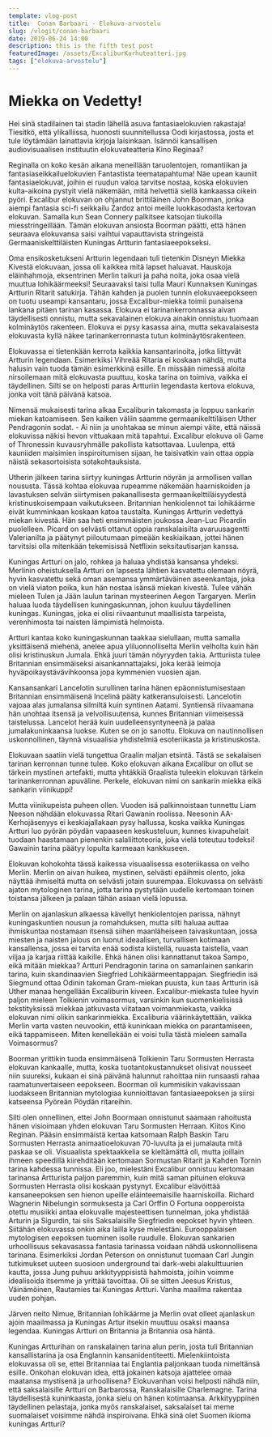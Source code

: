 ```yaml
---
template: vlog-post
title:  Conan Barbaari - Elokuva-arvostelu
slug: /vlogit/conan-barbaari
date: 2019-06-24 14:00
description: this is the fifth test post
featuredImage: /assets/ExcaliburKarhuteatteri.jpg
tags: ["elokuva-arvostelu"]
---
```

# Miekka on Vedetty!

Hei sinä stadilainen tai stadin lähellä asuva fantasiaelokuvien rakastaja! 
Tiesitkö, että ylikalliissa, huonosti suunnitellussa Oodi kirjastossa, josta et tule löytämään lainattavia kirjoja laisinkaan. Isännöi kansallisen audiovisuaalisen instituutin elokuvateatteria Kino Reginaa? 

Reginalla on koko kesän aikana meneillään taruolentojen, romantiikan ja fantasiaseikkailuelokuvien Fantastista teematapahtuma! Näe upean kauniit fantasiaelokuvat, joihin ei ruudun valoa tarvitse nostaa, koska elokuvien kulta-aikoina pystyit vielä näkemään, mitä helvettiä siellä kankaassa oikein pyöri. 
Excalibur elokuvan on ohjannut brittiläinen John Boorman, jonka aiempi fantasia sci-fi seikkailu Zardoz antoi meille luokkasodasta kertovan elokuvan. Samalla kun Sean Connery palkitsee katsojan tiukoilla miesstringeillään. Tämän elokuvan ansiosta Boorman päätti, että hänen seuraava elokuvansa saisi vaihtui vapauttavista stringeistä Germaaniskelttiläisten Kuningas Artturin fantasiaeepokseksi.

Oma ensikosketukseni Artturin legendaan tuli tietenkin Disneyn Miekka Kivestä elokuvaan, jossa oli kaikkea mitä lapset haluavat. Hauskoja eläinhahmoja, eksentrinen Merlin taikuri ja paha noita, joka osaa vielä muuttua lohikäärmeeksi! Seuraavaksi taisi tulla Mauri Kunnaksen Kuningas Artturin Ritarit satukirja.
Tähän kahden ja puolen tunnin elokuvaeepokseen on tuotu useampi kansantaru, jossa Excalibur-miekka toimii punaisena lankana pitäen tarinan kasassa. Elokuva ei tarinankerronnassa aivan täydellisesti onnistu, mutta sekavalainen elokuva ainakin onnistuu tuomaan kolminäytös rakenteen. Elokuva ei pysy kasassa aina, mutta sekavalaisesta elokuvasta kyllä näkee tarinankerronnasta tutun kolminäytösrakenteen.

Elokuvassa ei tietenkään kerrota kaikkia kansantarinoita, jotka liittyvät Artturin legendaan. Esimerkiksi Vihreää Ritaria ei koskaan nähdä, mutta halusin vain tuoda tämän esimerkkinä esille. En missään nimessä aloita nirsoilemaan mitä elokuvasta puuttuu, koska tarina on toimiva, vaikka ei täydellinen. Silti se on helposti paras Artturiin legendasta kertova elokuva, jonka voit tänä päivänä katsoa.

Nimensä mukaisesti tarina alkaa Excaliburin takomasta ja loppuu sankarin miekan katoamiseen. Sen kaiken väliin saamme germaanikelttiläisen Uther Pendragonin sodat. - Ai niin ja unohtakaa se minun aiempi väite, että näissä elokuvissa näkisi hevon vittuakaan mitä tapahtui.  Excalibur elokuva oli Game of Thronessin kuvausryhmälle pakollista katsottavaa. Luulenpa, että kauniiden maisimien inspiroitumisen sijaan, he taisivatkin vain ottaa oppia näistä sekasortoisista sotakohtauksista.

Utherin jälkeen tarina siirtyy kuningas Artturin nöyrän ja armollisen vallan noususta. Tässä kohtaa elokuvaa rupeamme näkemään haarniskoiden ja lavastuksen selvän siirtymisen pakanallisesta germaanikelttiläisyydestä kristinuskoisempaan vaikutukseen. Britannian henkiolennot tai lohikäärme eivät kumminkaan koskaan katoa taustalta. Kuningas Artturin vedettyä miekan kivestä. Hän saa heti ensimmäisten joukossa Jean-Luc Picardin puolelleen. Picard on selvästi ottanut oppia ranskalaisilta avaruusagentti Valerianilta ja päätynyt piiloutumaan pimeään keskiaikaan, jottei hänen tarvitsisi olla mitenkään tekemisissä Netflixin seksitautisarjan kanssa. 

Kuningas Artturi on jalo, rohkea ja haluaa yhdistää kansansa yhdeksi.  Merlinin oheistuksella Artturi on lapsesta lähtien kasvatettu olemaan nöyrä, hyvin kasvatettu sekä oman asemansa ymmärtäväinen aseenkantaja, joka on vielä viaton poika, kun hän nostaa isänsä miekan kivestä.  Tulee vähän mieleen Tulen ja Jään laulun tarinan mysteerinen Aegon Targaryen. Merlin haluaa luoda täydellisen kuningaskunnan, johon kuuluu täydellinen kuningas. Kuningas, joka ei olisi riivaantunut maallisista tarpeista, verenhimosta tai naisten lämpimistä helmoista. 

Artturi kantaa koko kuningaskunnan taakkaa sielullaan, mutta samalla yksittäisenä miehenä, anelee apua yliluonnolliselta Merlin velholta kuin hän olisi kristinuskun Jumala. Ehkä juuri tämän nöyryyden takia. Artturiista tulee Britannian ensimmäiseksi aisankannattajaksi, joka kerää leimoja hyväpoikaystävävihkoonsa jopa kymmenien vuosien ajan. 

Kansansankari Lancelotin surullinen tarina hänen epäonnistumisestaan Britannian ensimmäisenä Incelinä pääty katkeransuloisesti. Lancelotin vajoaa alas jumalansa silmiltä kuin syntinen Aatami. Syntiensä riivaamana hän unohtaa itsensä ja velvollisuutensa, kunnes Britannian viimeisessä taistelussa. Lancelot herää kuin uudelleensyntyneenä ja palaa jumalakuninkaansa luokse. Kuten se on jo sanottu. Elokuva on nautinnollisen uskonnollinen, täynnä visuaalisia yhdistelmiä esoteriikasta ja kristinuskosta.

Elokuvaan saatiin vielä tungettua Graalin maljan etsintä. Tästä se sekalaisen tarinan kerronnan tunne tulee. Koko elokuvan aikana Excalibur on ollut se tärkein mystinen artefakti, mutta yhtäkkiä Graalista tuleekin elokuvan tärkein tarinankerronnan apuväline. Perkele, elokuvan nimi on sankarin miekka eikä sankarin viinikuppi!

Mutta viinikupeista puheen ollen. Vuoden isä palkinnoistaan tunnettu Liam Neeson nähdään elokuvassa Ritari Gawanin roolissa. Neesonin AA-Kerhojäsenyys ei keskiajallakaan pysy hallussa, koska vaikka Kuningas Artturi luo pyörän pöydän vapaaseen keskusteluun, kunnes kivapuhelait tuodaan haastamaan pienenkin salaliittoteoria, joka vielä toteutuu todeksi! Gawainin tarina päätyy lopulta karmeaan kankkuseen. 

Elokuvan kohokohta tässä kaikessa visuaalisessa esoteriikassa on velho Merlin.  Merlin on aivan huikea, mystinen, selvästi epäihmis olento, joka näyttää ihmiseltä mutta on selvästi jotain suurempaa. Elokuvassa on selvästi ajaton mytologinen tarina, jotta tarina pystytään uudelle kertomaan toinen toistansa jälkeen ja palaan tähän asiaan vielä lopussa. 

Merlin on ajanlaskun alkaessa kävellyt henkiolentojen parissa, nähnyt kuningaskuntien nousun ja romahduksen, mutta silti haluaa auttaa ihmiskuntaa nostamaan itsensä siihen maanläheiseen taivaskuntaan, jossa miesten ja naisten jalous on luonut ideaalisen, turvallisen kotimaan kansallensa, jossa ei tarvita enää sodista kiistellä, ruuasta taistella, vaan viljaa ja karjaa riittää kaikille. Ehkä hänen olisi kannattanut takoa Sampo, eikä mitään miekkaa?
Artturi Pendragonin tarina on samanlainen sankarin tarina, kuin skandinaavien Siegfried Lohikäärmeentappajan. Siegfriedin isä Siegmund ottaa Odinin takoman Gram-miekan puusta, kun taas Artturin isä Uther manaa hengellään Excaliburin kiveen.  Excalibur-miekasta tulee hyvin paljon mieleen Tolkienin voimasormus, varsinkin kun suomenkielisissä tekstityksissä miekkaa jatkuvasta viitataan voimanmiekasta, vaikka elokuvan nimi olikin sankarinmiekka. Excaliburia väärinkäytettään, vaikka Merlin varta vasten neuvookin, että kuninkaan miekka on parantamiseen, eikä tappamiseen. Miten kenellekään ei voisi tulla tästä mieleen samalla Voimasormus?

Boorman yrittikin tuoda ensimmäisenä Tolkienin Taru Sormusten Herrasta elokuvan kankaalle, mutta, koska tuotantokustannukset olisivat nousseet niin suureksi, kukaan ei sinä päivänä halunnut rahoittaa niin runsaasti rahaa raamatunvertaiseen eepokseen. Boorman oli kummisikin vakavissaan luodakseen Britannian mytologiaa kunnioittavan fantasiaeepoksen ja siirsi katseensa Pyöreän Pöydän ritareihin.

Silti olen onnellinen, ettei John Boormaan onnistunut saamaan rahoitusta hänen visioimaan yhden elokuvan Taru Sormusten Herraan. Kiitos Kino Reginan. Pääsin ensimmäistä kertaa katsomaan Ralph Baskin Taru Sormusten Herrasta animaatioelokuvan 70-luvulta ja ei jumalauta mitä paskaa se oli. Visuaalista spektaakkelia se kieltämättä oli, mutta joillain ihmeen speedillä kiirehditään kertomaan Sormustan Ritarit ja Kahden Tornin tarina kahdessa tunnissa. Eli joo, mielestäni Excalibur onnistuu kertomaan tarinansa Artturista paljon paremmin, kuin mitä saman pituinen elokuva Sormusten Herrasta olisi koskaan pystynyt.
Excalibur elävöittää kansaneepoksen sen hienon upeille eläinteemaisille haarniskoilla. Richard Wagnerin Nibelungin sormuksesta ja Carl Orffin O Fortuna oopperoista otettu musiikki antaa elokuvalle majesteettisen tunnelman, joka yhdistää Arturin ja Sigurdin, tai siis Saksalaisille Siegfriedin eepokset hyvin yhteen.  Siitähän elokuvassa onkin aika lailla kyse mielestäni. Eurooppalaisen mytologisen eepoksen tuominen isolle ruudulle.  Elokuvan sankarien urhoollisuus sekavasassa fantasia tarinassa voidaan nähdä uskonnollisena tarinana. Esimerkiksi Jordan Peterson on onnistunut tuomaan Carl Jungin tutkimukset uuteen suosioon underground tai dark-webi alakulttuurien kautta, jossa Jung puhuu arkkityyppisistä hahmoista, joihin voimme idealisoida itsemme ja yrittää tavoittaa. Oli se sitten Jeesus Kristus, Väinämöinen, Rautamies tai Kuningas Artturi. 
Vanha maailma rakentaa uuden pohjan. 

Järven neito Nimue, Britannian lohikäärme ja Merlin ovat olleet ajanlaskun ajoin maailmassa ja Kuningas Artur itsekin muuttuu osaksi maansa legendaa. Kuningas Artturi on Britannia ja Britannia osa häntä. 

Kuningas Artturihan on ranskalainen tarina alun perin, josta tuli Britannian kansallistarina ja osa Englannin kansanidentiteetti. Mielenkiintoista elokuvassa oli se, ettei Britanniaa tai Englantia paljonkaan tuoda nimeltänsä esille. Onkohan elokuvan idea, että jokainen katsoja ajattelee omaa maatansa mystisenä ja urhoollisena? Elokuvanhan voisi helposti nähdä niin, että saksalaisille Artturi on Barbarossa, Ranskalaisille Charlemagne. Tarina täydellisestä kuninkaasta, jonka sielu on hänen kotimaansa. Arkkityyppinen täydellinen pelastaja, jonka myös ranskalaiset, saksalaiset tai meme suomalaiset voisimme nähdä inspiroivana.
Ehkä sinä olet Suomen ikioma kuningas Artturi?
